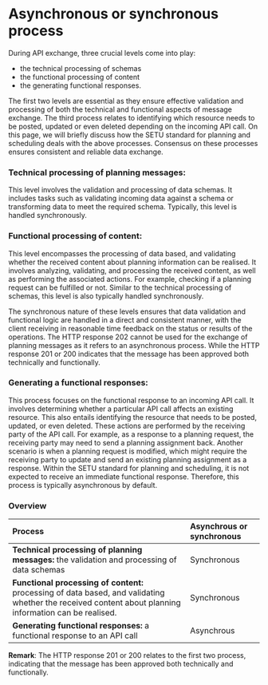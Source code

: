 # Asynchronous or synchronous process

During API exchange, three crucial levels come into play:

- the technical processing of schemas
- the functional processing of content
- the generating functional responses.

The first two levels are essential as they ensure effective validation and processing of both the technical and functional aspects of message exchange. The third process relates to identifying which resource needs to be posted, updated or even deleted depending on the incoming API call. On this page, we will briefly discuss how the SETU standard for planning and scheduling deals with the above processes. Consensus on these processes ensures consistent and reliable data exchange.

### Technical processing of planning messages:

This level involves the validation and processing of data schemas. It includes tasks such as validating incoming data against a schema or transforming data to meet the required schema. Typically, this level is handled synchronously.

### Functional processing of content:

This level encompasses the processing of data based, and validating whether the received content about planning information can be realised. It involves analyzing, validating, and processing the received content, as well as performing the associated actions. For example, checking if a planning request can be fulfilled or not. Similar to the technical processing of schemas, this level is also typically handled synchronously.

The synchronous nature of these levels ensures that data validation and functional logic are handled in a direct and consistent manner, with the client receiving in reasonable time feedback on the status or results of the operations. The HTTP response 202 cannot be used for the exchange of planning messages as it refers to an asynchronous process. While the HTTP response 201 or 200 indicates that the message has been approved both technically and functionally.

### Generating a functional responses:

This process focuses on the functional response to an incoming API call. It involves determining whether a particular API call affects an existing resource. This also entails identifying the resource that needs to be posted, updated, or even deleted. These actions are performed by the receiving party of the API call. For example, as a response to a planning request, the receiving party may need to send a planning assignment back. Another scenario is when a planning request is modified, which might require the receiving party to update and send an existing planning assignment as a response. Within the SETU standard for planning and scheduling, it is not expected to receive an immediate functional response. Therefore, this process is typically asynchronous by default.

### Overview

| Process                                                                                                                                                 | Asynchrous or synchronous |
| :------------------------------------------------------------------------------------------------------------------------------------------------------ | :------------------------ |
| **Technical processing of planning messages:** the validation and processing of data schemas                                                            | Synchronous               |
| **Functional processing of content:** processing of data based, and validating whether the received content about planning information can be realised. | Synchronous               |
| **Generating functional responses:** a functional response to an API call                                                                               | Asynchrous                |

**Remark**: The HTTP response 201 or 200 relates to the first two process, indicating that the message has been approved both technically and functionally.
